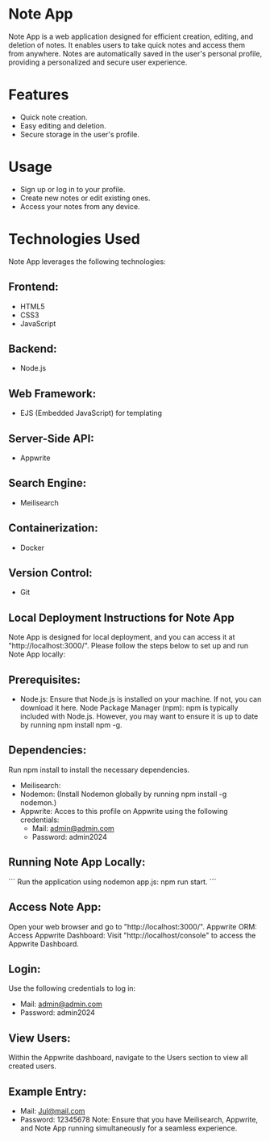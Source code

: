 # Note App

Note App is a web application designed for efficient creation, editing, and deletion of notes. It enables users to take quick notes and access them from anywhere. Notes are automatically saved in the user's personal profile, providing a personalized and secure user experience.

# Features
- Quick note creation.
- Easy editing and deletion.
- Secure storage in the user's profile.
# Usage
- Sign up or log in to your profile.
- Create new notes or edit existing ones.
- Access your notes from any device.

# Technologies Used
Note App leverages the following technologies:

## Frontend:
- HTML5
- CSS3
- JavaScript
## Backend:
- Node.js
## Web Framework:
- EJS (Embedded JavaScript) for templating
## Server-Side API:
- Appwrite
## Search Engine:
- Meilisearch
## Containerization:
- Docker
## Version Control:
- Git

## Local Deployment Instructions for Note App
Note App is designed for local deployment, and you can access it at "http://localhost:3000/".
Please follow the steps below to set up and run Note App locally:

## Prerequisites:

- Node.js:
Ensure that Node.js is installed on your machine. If not, you can download it here.
Node Package Manager (npm):
npm is typically included with Node.js.
However, you may want to ensure it is up to date by running npm install npm -g.

## Dependencies:

Run npm install to install the necessary dependencies.
- Meilisearch:
- Nodemon:
(Install Nodemon globally by running npm install -g nodemon.)
- Appwrite:
   Acces to this profile on Appwrite using the following credentials:
   - Mail: admin@admin.com
   - Password: admin2024

## Running Note App Locally:

´´´
Run the application using nodemon app.js: npm run start.
´´´

## Access Note App:
Open your web browser and go to "http://localhost:3000/".
Appwrite ORM:
Access Appwrite Dashboard:
Visit "http://localhost/console" to access the Appwrite Dashboard.

## Login:
   Use the following credentials to log in:
   - Mail: admin@admin.com
   - Password: admin2024
## View Users:
Within the Appwrite dashboard, navigate to the Users section to view all created users.

## Example Entry:
- Mail: Jul@mail.com
- Password: 12345678
Note: Ensure that you have Meilisearch, Appwrite, and Note App running simultaneously for a seamless experience.
